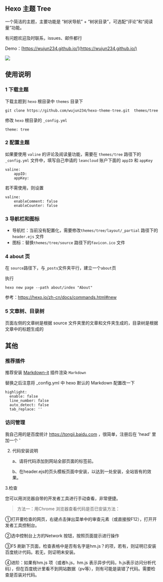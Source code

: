 ## Hexo 主题 Tree

一个简洁的主题，主要功能是 “树状导航” + “树状目录”，可选配“评论”和“阅读量”功能。

有问题欢迎及时联系，issues、邮件都行

Demo：[https://wujun234.github.io/](https://wujun234.github.io/)

![](source/Tree.png)

## 使用说明

### 1 下载主题

下载主题到 `hexo` 根目录中 `themes` 目录下
```
git clone https://github.com/wujun234/hexo-theme-tree.git  themes/tree
```

修改 `hexo` 根目录的 `_config.yml`
```
theme: tree
```
### 2 配置主题

如果要使用 `valine` 的评论及阅读量功能，需要在 `themes/tree` 路径下的 `_config.yml` 文件中，填写自己申请的 `leancloud` 账户下面的 `appID` 和 `appKey`

```
valine:
    appID: 
    appKey: 
```

若不需使用，则设置
```
valine:
    enableComment: false 
    enableCounter: false
```

### 3 导航栏和图标
- 导航栏：当前没有配置化，需要修改`themes/tree/layout/_partial` 路径下的 `header.ejs` 文件
- 图标：替换`themes/tree/source` 路径下的`favicon.ico` 文件

### 4 about 页
在 `source`路径下，与`_posts`文件夹平行，建立一个`about`页

执行
```
hexo new page --path about/index "About"
```
参考：https://hexo.io/zh-cn/docs/commands.html#new

### 5 文章树、目录树
页面左侧的文章树是根据 source 文件夹里的文章和文件夹生成的，目录树是根据文章中的标题生成的

## 其他
###  推荐插件

推荐安装 [Markdown-it](https://github.com/markdown-it/markdown-it) 插件渲染 `Markdown`

替换之后注意将 \_config.yml 中 hexo 默认的 Markdown 配置改一下
```
highlight:
  enable: false
  line_number: false
  auto_detect: false
  tab_replace: ''
```

### 访问管理
我自己用的是百度统计 https://tongji.baidu.com ，很简单，注册后在 'head' 里加一个 '<script>' 块就行了
1. 新版统计代码获取

<script>
var _hmt = _hmt || [];
(function() {
  var hm = document.createElement("script");
  hm.src = "https://hm.baidu.com/hm.js?xxxxxxxxxxxxxxxxxx";
  var s = document.getElementsByTagName("script")[0]; 
  s.parentNode.insertBefore(hm, s);
})();
</script>

2. 代码安装说明

      a、请将代码添加到网站全部页面的</head>标签前。

      b、在header.ejs的页头模板页面中安装，以达到一处安装，全站皆有的效果。



 3.检查

您可以用浏览器自带的开发者工具进行手动查看，非常便捷。

> 方法一：用Chrome 浏览器查看代码是否已安装方法：

①打开要检查的网页，右键点击弹出菜单中的审查元素（或直接按F12），打开开发者工具控制台。

②选中控制台上方的Network 按钮，按照页面提示进行操作

③F5 刷新下页面，检查表格中是否有名字是hm.js？的项，若有，则证明已安装百度统计代码。若无，则证明未安装。

④进阶：如果有hm.js 项（或者h.js，hm.js 表示异步代码，h.js表示访问分析代码），但在百度统计里看不到网站数据（pv等），则有可能是装错了代码。需要检查是否装对代码。

